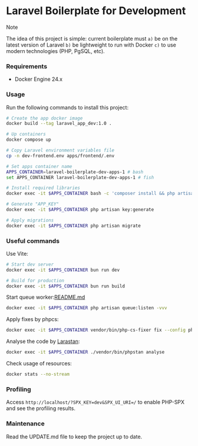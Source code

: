 # Laravel Boilerplate for Development

> [!NOTE]  
> The idea of this project is simple: current boilerplate must `a)` be on the latest version of Laravel
> `b)` be lightweight to run with Docker `c)` to use modern technologies (PHP, PgSQL, etc).

### Requirements

- Docker Engine 24.x

### Usage

Run the following commands to install this project:

```bash
# Create the app docker image
docker build --tag laravel_app_dev:1.0 .

# Up containers
docker compose up

# Copy Laravel environment variables file
cp -n dev-frontend.env apps/frontend/.env

# Set apps container name
APPS_CONTAINER=laravel-boilerplate-dev-apps-1 # bash
set APPS_CONTAINER laravel-boilerplate-dev-apps-1 # fish

# Install required libraries
docker exec -it $APPS_CONTAINER bash -c 'composer install && php artisan telescope:install && bun install'

# Generate "APP_KEY"
docker exec -it $APPS_CONTAINER php artisan key:generate

# Apply migrations
docker exec -it $APPS_CONTAINER php artisan migrate
```

### Useful commands

Use Vite:

```bash
# Start dev server
docker exec -it $APPS_CONTAINER bun run dev

# Build for production
docker exec -it $APPS_CONTAINER bun run build
```

Start queue worker:[README.md](README.md)

```bash
docker exec -it $APPS_CONTAINER php artisan queue:listen -vvv
```

Apply fixes by phpcs:

```bash
docker exec -it $APPS_CONTAINER vendor/bin/php-cs-fixer fix --config phpcs.php
```

Analyse the code by [Larastan](https://github.com/larastan/larastan):

```bash
docker exec -it $APPS_CONTAINER ./vendor/bin/phpstan analyse
```

Check usage of resources:

```bash
docker stats --no-stream
```

### Profiling

Access `http://localhost/?SPX_KEY=dev&SPX_UI_URI=/` to enable PHP-SPX and see the profiling results.

### Maintenance

Read the UPDATE.md file to keep the project up to date.
